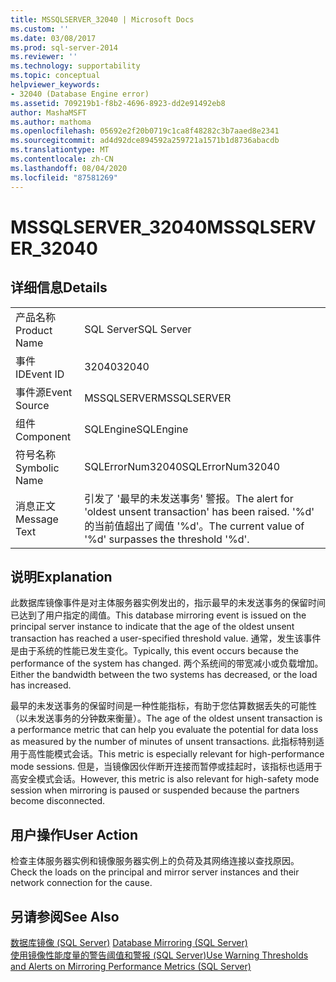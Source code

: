 ```yaml
---
title: MSSQLSERVER_32040 | Microsoft Docs
ms.custom: ''
ms.date: 03/08/2017
ms.prod: sql-server-2014
ms.reviewer: ''
ms.technology: supportability
ms.topic: conceptual
helpviewer_keywords:
- 32040 (Database Engine error)
ms.assetid: 709219b1-f8b2-4696-8923-dd2e91492eb8
author: MashaMSFT
ms.author: mathoma
ms.openlocfilehash: 05692e2f20b0719c1ca8f48282c3b7aaed8e2341
ms.sourcegitcommit: ad4d92dce894592a259721a1571b1d8736abacdb
ms.translationtype: MT
ms.contentlocale: zh-CN
ms.lasthandoff: 08/04/2020
ms.locfileid: "87581269"
---
```

# <a name="mssqlserver_32040"></a><span data-ttu-id="21ba4-102">MSSQLSERVER_32040</span><span class="sxs-lookup"><span data-stu-id="21ba4-102">MSSQLSERVER_32040</span></span>
    
## <a name="details"></a><span data-ttu-id="21ba4-103">详细信息</span><span class="sxs-lookup"><span data-stu-id="21ba4-103">Details</span></span>  
  
|||  
|-|-|  
|<span data-ttu-id="21ba4-104">产品名称</span><span class="sxs-lookup"><span data-stu-id="21ba4-104">Product Name</span></span>|<span data-ttu-id="21ba4-105">SQL Server</span><span class="sxs-lookup"><span data-stu-id="21ba4-105">SQL Server</span></span>|  
|<span data-ttu-id="21ba4-106">事件 ID</span><span class="sxs-lookup"><span data-stu-id="21ba4-106">Event ID</span></span>|<span data-ttu-id="21ba4-107">32040</span><span class="sxs-lookup"><span data-stu-id="21ba4-107">32040</span></span>|  
|<span data-ttu-id="21ba4-108">事件源</span><span class="sxs-lookup"><span data-stu-id="21ba4-108">Event Source</span></span>|<span data-ttu-id="21ba4-109">MSSQLSERVER</span><span class="sxs-lookup"><span data-stu-id="21ba4-109">MSSQLSERVER</span></span>|  
|<span data-ttu-id="21ba4-110">组件</span><span class="sxs-lookup"><span data-stu-id="21ba4-110">Component</span></span>|<span data-ttu-id="21ba4-111">SQLEngine</span><span class="sxs-lookup"><span data-stu-id="21ba4-111">SQLEngine</span></span>|  
|<span data-ttu-id="21ba4-112">符号名称</span><span class="sxs-lookup"><span data-stu-id="21ba4-112">Symbolic Name</span></span>|<span data-ttu-id="21ba4-113">SQLErrorNum32040</span><span class="sxs-lookup"><span data-stu-id="21ba4-113">SQLErrorNum32040</span></span>|  
|<span data-ttu-id="21ba4-114">消息正文</span><span class="sxs-lookup"><span data-stu-id="21ba4-114">Message Text</span></span>|<span data-ttu-id="21ba4-115">引发了 '最早的未发送事务' 警报。</span><span class="sxs-lookup"><span data-stu-id="21ba4-115">The alert for 'oldest unsent transaction' has been raised.</span></span> <span data-ttu-id="21ba4-116">'%d' 的当前值超出了阈值 '%d'。</span><span class="sxs-lookup"><span data-stu-id="21ba4-116">The current value of '%d' surpasses the threshold '%d'.</span></span>|  
  
## <a name="explanation"></a><span data-ttu-id="21ba4-117">说明</span><span class="sxs-lookup"><span data-stu-id="21ba4-117">Explanation</span></span>  
 <span data-ttu-id="21ba4-118">此数据库镜像事件是对主体服务器实例发出的，指示最早的未发送事务的保留时间已达到了用户指定的阈值。</span><span class="sxs-lookup"><span data-stu-id="21ba4-118">This database mirroring event is issued on the principal server instance to indicate that the age of the oldest unsent transaction has reached a user-specified threshold value.</span></span> <span data-ttu-id="21ba4-119">通常，发生该事件是由于系统的性能已发生变化。</span><span class="sxs-lookup"><span data-stu-id="21ba4-119">Typically, this event occurs because the performance of the system has changed.</span></span> <span data-ttu-id="21ba4-120">两个系统间的带宽减小或负载增加。</span><span class="sxs-lookup"><span data-stu-id="21ba4-120">Either the bandwidth between the two systems has decreased, or the load has increased.</span></span>  
  
 <span data-ttu-id="21ba4-121">最早的未发送事务的保留时间是一种性能指标，有助于您估算数据丢失的可能性（以未发送事务的分钟数来衡量）。</span><span class="sxs-lookup"><span data-stu-id="21ba4-121">The age of the oldest unsent transaction is a performance metric that can help you evaluate the potential for data loss as measured by the number of minutes of unsent transactions.</span></span> <span data-ttu-id="21ba4-122">此指标特别适用于高性能模式会话。</span><span class="sxs-lookup"><span data-stu-id="21ba4-122">This metric is especially relevant for high-performance mode sessions.</span></span> <span data-ttu-id="21ba4-123">但是，当镜像因伙伴断开连接而暂停或挂起时，该指标也适用于高安全模式会话。</span><span class="sxs-lookup"><span data-stu-id="21ba4-123">However, this metric is also relevant for high-safety mode session when mirroring is paused or suspended because the partners become disconnected.</span></span>  
  
## <a name="user-action"></a><span data-ttu-id="21ba4-124">用户操作</span><span class="sxs-lookup"><span data-stu-id="21ba4-124">User Action</span></span>  
 <span data-ttu-id="21ba4-125">检查主体服务器实例和镜像服务器实例上的负荷及其网络连接以查找原因。</span><span class="sxs-lookup"><span data-stu-id="21ba4-125">Check the loads on the principal and mirror server instances and their network connection for the cause.</span></span>  
  
## <a name="see-also"></a><span data-ttu-id="21ba4-126">另请参阅</span><span class="sxs-lookup"><span data-stu-id="21ba4-126">See Also</span></span>  
 <span data-ttu-id="21ba4-127">[数据库镜像 (SQL Server)](../../database-engine/database-mirroring/database-mirroring-sql-server.md) </span><span class="sxs-lookup"><span data-stu-id="21ba4-127">[Database Mirroring &#40;SQL Server&#41;](../../database-engine/database-mirroring/database-mirroring-sql-server.md) </span></span>  
 [<span data-ttu-id="21ba4-128">使用镜像性能度量的警告阈值和警报 (SQL Server)</span><span class="sxs-lookup"><span data-stu-id="21ba4-128">Use Warning Thresholds and Alerts on Mirroring Performance Metrics &#40;SQL Server&#41;</span></span>](../../database-engine/database-mirroring/use-warning-thresholds-and-alerts-on-mirroring-performance-metrics-sql-server.md)  
  
  
